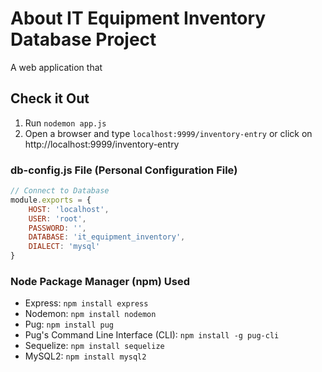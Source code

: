 # About IT Equipment Inventory Database Project 
A web application that  

## Check it Out 
1. Run `nodemon app.js`
2. Open a browser and type `localhost:9999/inventory-entry` or click on http://localhost:9999/inventory-entry

### db-config.js File (Personal Configuration File)
``` JavaScript
// Connect to Database 
module.exports = {
    HOST: 'localhost',
    USER: 'root',
    PASSWORD: '',
    DATABASE: 'it_equipment_inventory',
    DIALECT: 'mysql'
}
```

### Node Package Manager (npm) Used
* Express: `npm install express`
* Nodemon: `npm install nodemon`
* Pug: `npm install pug`
* Pug's Command Line Interface (CLI): `npm install -g pug-cli`
* Sequelize: `npm install sequelize`
* MySQL2: `npm install mysql2`